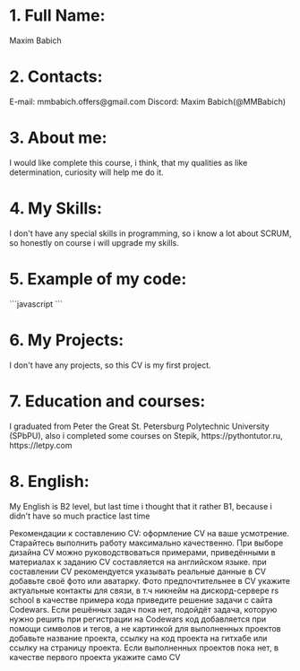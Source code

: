 <h1>1. Full Name:</h1>
Maxim Babich
<h1>2. Contacts:</h1>
E-mail: mmbabich.offers@gmail.com Discord: Maxim Babich(@MMBabich)
<h1>3. About me:</h1>
I would like complete this course, i think, that my qualities as like determination, curiosity will help me do it.
<h1>4. My Skills:</h1>
I don't have any special skills in programming, so i know a lot about SCRUM, so honestly on course i will upgrade my skills.
<h1>5. Example of my code:</h1>
```javascript
<script>
    alert( 'Привет, мир!' );
</script>
```
<h1>6. My Projects:</h1>
I don't have any projects, so this CV is my first project.
<h1>7. Education and courses:</h1>
I graduated from Peter the Great St. Petersburg Polytechnic University (SPbPU), also i completed some courses on Stepik, https://pythontutor.ru, https://letpy.com
<h1>8. English:</h1>
My English is B2 level, but last time i thought that it rather B1, because i didn't have so much practice last time


Рекомендации к составлению CV:
оформление CV на ваше усмотрение. Старайтесь выполнить работу максимально качественно. При выборе дизайна CV можно руководствоваться примерами, приведёнными в материалах к заданию
CV составляется на английском языке.
при составлении CV рекомендуется указывать реальные данные
в CV добавьте своё фото или аватарку. Фото предпочтительнее
в CV укажите актуальные контакты для связи, в т.ч никнейм на дискорд-сервере rs school
в качестве примера кода приведите решение задачи с сайта Codewars.
Если решённых задач пока нет, подойдёт задача, которую нужно решить при регистрации на Codewars
код добавляется при помощи символов и тегов, а не картинкой
для выполненных проектов добавьте название проекта, ссылку на код проекта на гитхабе или ссылку на страницу проекта.
Если выполненных проектов пока нет, в качестве первого проекта укажите само CV